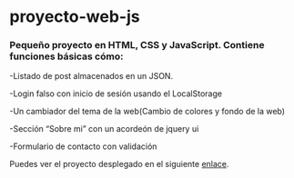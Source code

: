 # proyecto-web-js

### Pequeño proyecto en HTML, CSS y JavaScript. Contiene funciones básicas cómo:


  -Listado de post almacenados en un JSON.

  -Login falso con inicio de sesión usando el LocalStorage

  -Un cambiador del tema de la web(Cambio de colores y fondo de la web)

  -Sección “Sobre mi” con un acordeón de jquery ui

  -Formulario de contacto con validación
  
  
Puedes ver el proyecto desplegado en el siguiente [enlace](https://scarrasco85.github.io/proyecto-web-js/index.html).